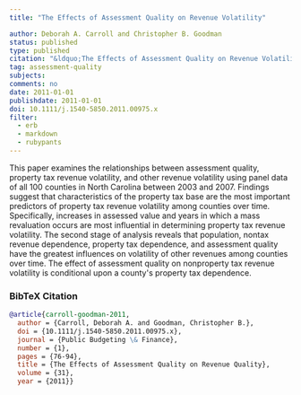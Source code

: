 ```yaml
---
title: "The Effects of Assessment Quality on Revenue Volatility"

author: Deborah A. Carroll and Christopher B. Goodman
status: published
type: published
citation: "&ldquo;The Effects of Assessment Quality on Revenue Volatility&rdquo; <em>Public Budgeting &amp; Finance</em> 31 (1): 76–94."
tag: assessment-quality
subjects:
comments: no
date: 2011-01-01
publishdate: 2011-01-01
doi: 10.1111/j.1540-5850.2011.00975.x
filter:
  - erb
  - markdown
  - rubypants
---
```


This paper examines the relationships between assessment quality, property tax revenue volatility, and other revenue volatility using panel data of all 100 counties in North Carolina between 2003 and 2007. Findings suggest that characteristics of the property tax base are the most important predictors of property tax revenue volatility among counties over time. Specifically, increases in assessed value and years in which a mass revaluation occurs are most influential in determining property tax revenue volatility. The second stage of analysis reveals that population, nontax revenue dependence, property tax dependence, and assessment quality have the greatest influences on volatility of other revenues among counties over time. The effect of assessment quality on nonproperty tax revenue volatility is conditional upon a county's property tax dependence.

### BibTeX Citation
```bib
@article{carroll-goodman-2011,
  author = {Carroll, Deborah A. and Goodman, Christopher B.},
  doi = {10.1111/j.1540-5850.2011.00975.x},
  journal = {Public Budgeting \& Finance},
  number = {1},
  pages = {76-94},
  title = {The Effects of Assessment Quality on Revenue Quality},
  volume = {31},
  year = {2011}}
```
